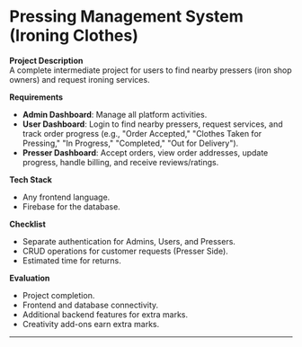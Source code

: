 # Pressing Management System (Ironing Clothes)

**Project Description**  
A complete intermediate project for users to find nearby pressers (iron shop owners) and request ironing services.

**Requirements**

- **Admin Dashboard**: Manage all platform activities.
- **User Dashboard**: Login to find nearby pressers, request services, and track order progress (e.g., "Order Accepted," "Clothes Taken for Pressing," "In Progress," "Completed," "Out for Delivery").
- **Presser Dashboard**: Accept orders, view order addresses, update progress, handle billing, and receive reviews/ratings.

**Tech Stack**

- Any frontend language.
- Firebase for the database.

**Checklist**

- Separate authentication for Admins, Users, and Pressers.
- CRUD operations for customer requests (Presser Side).
- Estimated time for returns.

**Evaluation**

- Project completion.
- Frontend and database connectivity.
- Additional backend features for extra marks.
- Creativity add-ons earn extra marks.

---
